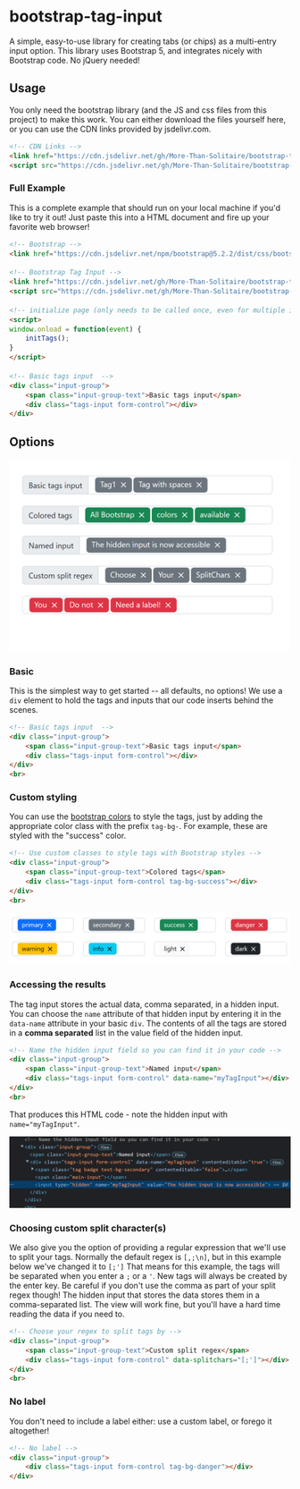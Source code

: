 # bootstrap-tag-input
A simple, easy-to-use library for creating tabs (or chips) as a multi-entry input option.  This library uses Bootstrap 5, and integrates nicely with Bootstrap code.  No jQuery needed!

## Usage

You only need the bootstrap library (and the JS and css files from this project) to make this work.  You can either download the files yourself here, or you can use the CDN links provided by jsdelivr.com.
```html
<!-- CDN Links -->
<link href="https://cdn.jsdelivr.net/gh/More-Than-Solitaire/bootstrap-tag-input@main/tags.css" rel="stylesheet">
<script src="https://cdn.jsdelivr.net/gh/More-Than-Solitaire/bootstrap-tag-input@main/tags.js"></script>
```

### Full Example

This is a complete example that should run on your local machine if you'd like to try it out!  Just paste this into a HTML document and fire up your favorite web browser!

```html
<!-- Bootstrap -->
<link href="https://cdn.jsdelivr.net/npm/bootstrap@5.2.2/dist/css/bootstrap.min.css" rel="stylesheet">

<!-- Bootstrap Tag Input -->
<link href="https://cdn.jsdelivr.net/gh/More-Than-Solitaire/bootstrap-tag-input@main/tags.css" rel="stylesheet">
<script src="https://cdn.jsdelivr.net/gh/More-Than-Solitaire/bootstrap-tag-input@main/tags.js"></script>

<!-- initialize page (only needs to be called once, even for multiple inputs) -->
<script>
window.onload = function(event) {
    initTags();
}
</script>

<!-- Basic tags input  -->
<div class="input-group">
    <span class="input-group-text">Basic tags input</span>
    <div class="tags-input form-control"></div>
</div>
```

## Options

![Screenshot of this project](https://raw.githubusercontent.com/More-Than-Solitaire/bootstrap-tag-input/main/BootstrapTagsInputExamplesScreenshot.png)

### Basic

This is the simplest way to get started -- all defaults, no options!  We use a `div` element to hold the tags and inputs that our code inserts behind the scenes.

```html
<!-- Basic tags input  -->
<div class="input-group">
    <span class="input-group-text">Basic tags input</span>
    <div class="tags-input form-control"></div>
</div>
<br>
```

### Custom styling

You can use the [bootstrap colors](https://getbootstrap.com/docs/5.2/utilities/colors/) to style the tags, just by adding the appropriate color class with the prefix `tag-bg-`.  For example, these are styled with the "success" color.

```html
<!-- Use custom classes to style tags with Bootstrap styles -->
<div class="input-group">
    <span class="input-group-text">Colored tags</span>
    <div class="tags-input form-control tag-bg-success"></div>
</div>
<br>
```

![Custom Styling Example Image](https://raw.githubusercontent.com/More-Than-Solitaire/bootstrap-tag-input/main/TagsInputColorsExample.png)

### Accessing the results

The tag input stores the actual data, comma separated, in a hidden input.  You can choose the `name` attribute of that hidden input by entering it in the `data-name` attribute in your basic `div`.  The contents of all the tags are stored in a **comma separated** list in the value field of the hidden input.

```html
<!-- Name the hidden input field so you can find it in your code -->
<div class="input-group">
    <span class="input-group-text">Named input</span>
    <div class="tags-input form-control" data-name="myTagInput"></div>
</div>
<br>
```

That produces this HTML code - note the hidden input with `name="myTagInput"`.

![image of hidden input generated code](https://raw.githubusercontent.com/More-Than-Solitaire/bootstrap-tag-input/main/NamedHiddenInput.png)

### Choosing custom split character(s)

We also give you the option of providing a regular expression that we'll use to split your tags.  Normally the default regex is `[,;\n]`, but in this example below we've changed it to `[;']`  That means for this example, the tags will be separated when you enter a `;` or a `'`.  New tags will always be created by the enter key.  Be careful if you don't use the comma as part of your split regex though!  The hidden input that stores the data stores them in a comma-separated list.  The view will work fine, but you'll have a hard time reading the data if you need to.

```html
<!-- Choose your regex to split tags by -->
<div class="input-group">
    <span class="input-group-text">Custom split regex</span>
    <div class="tags-input form-control" data-splitchars="[;']"></div>
</div>
<br>
```

### No label

You don't need to include a label either: use a custom label, or forego it altogether! 

```html
<!-- No label -->
<div class="input-group">
    <div class="tags-input form-control tag-bg-danger"></div>
</div>
```
